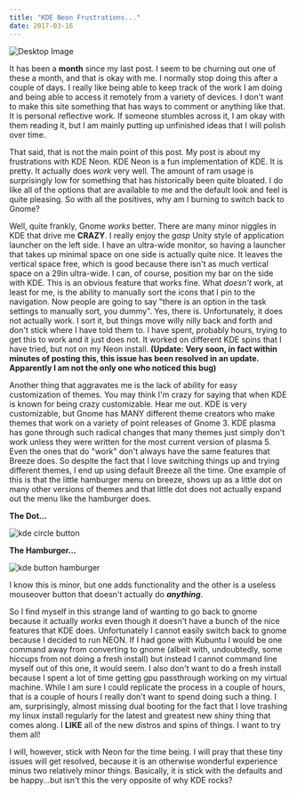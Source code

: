 ```yaml
---
title: "KDE Neon Frustrations..."
date: 2017-03-16
--- 
```


![Desktop Image](/blog/img/Screenshot_20170316_124842.png)

It has been a **month** since my last post. I seem to be churning out one of these a month, and that is okay with me. I normally stop doing this after a couple of days. I really like being able to keep track of the work I am doing and being able to access it remotely from a variety of devices. I don't want to make this site something that has ways to comment or anything like that. It is personal reflective work. If someone stumbles across it, I am okay with them reading it, but I am mainly putting up unfinished ideas that I will polish over time.

That said, that is not the main point of this post. My post is about my frustrations with KDE Neon. KDE Neon is a fun implementation of KDE. It is pretty. It actually does *work* very well. The amount of ram usage is surprisingly low for something that has historically been quite bloated. I do like all of the options that are available to me and the default look and feel is quite pleasing. So with all the positives, why am I burning to switch back to Gnome?

Well, quite frankly, Gnome *works* better. There are many minor niggles in KDE that drive me **CRAZY**. I really enjoy the *gasp* Unity style of application launcher on the left side. I have an ultra-wide monitor, so having a launcher that takes up minimal space on one side is actually quite nice. It leaves the vertical space free, which is good because there isn't as much vertical space on a 29in ultra-wide. I can, of course, position my bar on the side with KDE. This is an obvious feature that works fine. What *doesn't* work, at least for me, is the ability to manually sort the icons that I pin to the navigation. Now people are going to say "there is an option in the task settings to manually sort, you dummy". Yes, there is. Unfortunately, it does not actually work. I sort it, but things move willy nilly back and forth and don't stick where I have told them to. I have spent, probably hours, trying to get this to work and it just does not. It worked on different KDE spins that I have tried, but not on my Neon install. 
**(Update: Very soon, in fact within minutes of posting this, this issue has been resolved in an update. Apparently I am not the only one who noticed this bug)** 

Another thing that aggravates me is the lack of ability for easy customization of themes. You may think I'm crazy for saying that when KDE is known for being crazy customizable. Hear me out. KDE is very customizable, but Gnome has MANY different theme creators who make themes that work on a variety of point releases of Gnome 3. KDE plasma has gone through such radical changes that many themes just simply don't work unless they were written for the most current version of plasma 5. Even the ones that do "work" don't always have the same features that Breeze does. So despite the fact that I love switching things up and trying different themes, I end up using default Breeze all the time. One example of this is that the little hamburger menu on breeze, shows up as a little dot on many other versions of themes and that little dot does not actually expand out the menu like the hamburger does. 

**The Dot...**

![kde circle button](/blog/img/Screenshot_20170316_114808.png)

**The Hamburger...**

![kde button hamburger](/blog/img/Screenshot_20170316_115005.png)


I know this is minor, but one adds functionality and the other is a useless mouseover button that doesn't actually do **_anything_**.

So I find myself in this strange land of wanting to go back to gnome because it actually *works* even though it doesn't have a bunch of the nice features that KDE does. Unfortunately I cannot easily switch back to gnome because I decided to run NEON. If I had gone with Kubuntu I would be one command away from converting to gnome (albeit with, undoubtedly, some hiccups from not doing a fresh install) but instead I cannot command line myself out of this one, it would seem. I also don't want to do a fresh install because I spent a lot of time getting gpu passthrough working on my virtual machine. While I am sure I could replicate the process in a couple of hours, that is a couple of hours I really don't want to spend doing such a thing. I am, surprisingly, almost missing dual booting for the fact that I love trashing my linux install regularly for the latest and greatest new shiny thing that comes along. I **LIKE** all of the new distros and spins of things. I want to try them all!

I will, however, stick with Neon for the time being. I will pray that these tiny issues will get resolved, because it is an otherwise wonderful experience minus two relatively minor things. Basically, it is stick with the defaults and be happy...but isn't this the very opposite of why KDE rocks?
